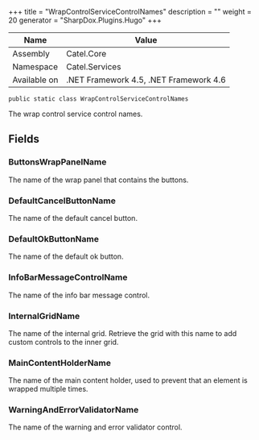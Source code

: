 

+++
title = "WrapControlServiceControlNames" 
description = ""
weight = 20
generator = "SharpDox.Plugins.Hugo"
+++

Name|Value
---|---
Assembly|Catel.Core
Namespace|Catel.Services
Available on|.NET Framework 4.5, .NET Framework 4.6

```
public static class WrapControlServiceControlNames
```

The wrap control service control names.

## Fields

### ButtonsWrapPanelName

The name of the wrap panel that contains the buttons.

### DefaultCancelButtonName

The name of the default cancel button.

### DefaultOkButtonName

The name of the default ok button.

### InfoBarMessageControlName

The name of the info bar message control.

### InternalGridName

The name of the internal grid. Retrieve the grid with this name to add custom controls to the inner grid.

### MainContentHolderName

The name of the main content holder, used to prevent that an element is wrapped multiple times.

### WarningAndErrorValidatorName

The name of the warning and error validator control.

